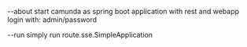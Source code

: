 --about
start camunda as spring boot application with rest and webapp
login with: admin/password

--run
simply run route.sse.SimpleApplication